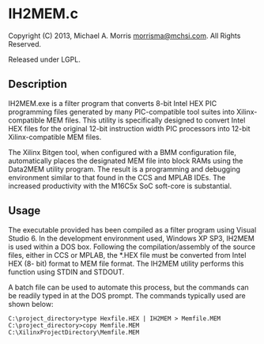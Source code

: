 IH2MEM.c
=======================

Copyright (C) 2013, Michael A. Morris <morrisma@mchsi.com>.
All Rights Reserved.

Released under LGPL.

Description
-----------

IH2MEM.exe is a filter program that converts 8-bit Intel HEX PIC programming 
files generated by many PIC-compatible tool suites into Xilinx-compatible MEM 
files. This utility is specifically designed to convert Intel HEX files for the 
original 12-bit instruction width PIC processors into 12-bit Xilinx-compatible 
MEM files.

The Xilinx Bitgen tool, when configured with a BMM configuration file, 
automatically places the designated MEM file into block RAMs using the 
Data2MEM utility program. The result is a programming and debugging 
environment similar to that found in the CCS and MPLAB IDEs. The increased 
productivity with the M16C5x SoC soft-core is substantial.

Usage
-----

The executable provided has been compiled as a filter program using Visual 
Studio 6. In the development environment used, Windows XP SP3, IH2MEM is used 
within a DOS box. Following the compilation/assembly of the source files, 
either in CCS or MPLAB, the *.HEX file must be converted from Intel HEX (8-
bit) format to MEM file format. The IH2MEM utility performs this function 
using STDIN and STDOUT.

A batch file can be used to automate this process, but the commands can be 
readily typed in at the DOS prompt. The commands typically used are shown below:

    C:\project_directory>type Hexfile.HEX | IH2MEM > Memfile.MEM 
    C:\project_directory>copy Memfile.MEM C:\XilinxProjectDirectory\Memfile.MEM
    
  
